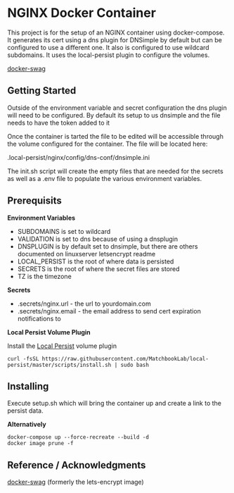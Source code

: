 # NGINX Docker Container
This project is for the setup of an NGINX container using docker-compose. It generates its cert using a dns plugin for DNSimple by default but can be configured to use a different one. It also is configured to use wildcard subdomains. It uses the local-persist plugin to configure the volumes.

[docker-swag](https://github.com/linuxserver/docker-swag)

## Getting Started
Outside of the environment variable and secret configuration the dns plugin will need to be configured. By default its setup to us dnsimple and the file needs to have the token added to it

Once the container is tarted the file to be edited will be accessible through the volume configured for the container. The file will be located here:

.local-persist/nginx/config/dns-conf/dnsimple.ini

The init.sh script will create the empty files that are needed for the secrets as well as a .env file to populate the various environment variables.

## Prerequisits
**Environment Variables**
- SUBDOMAINS is set to wildcard
- VALIDATION is set to dns because of using a dnsplugin
- DNSPLUGIN is by default set to dnsimple, but there are others documented on linuxserver letsencrypt readme
- LOCAL_PERSIST is the root of where data is persisted
- SECRETS is the root of where the secret files are stored
- TZ is the timezone

**Secrets**
- .secrets/nginx.url - the url to yourdomain.com
- .secrets/nginx.email - the email address to send cert expiration notifications to

**Local Persist Volume Plugin**

Install the [Local Persist](https://github.com/MatchbookLab/local-persist) volume plugin

```
curl -fsSL https://raw.githubusercontent.com/MatchbookLab/local-persist/master/scripts/install.sh | sudo bash
```

## Installing
Execute setup.sh which will bring the container up and create a link to the persist data.

**Alternatively**

```
docker-compose up --force-recreate --build -d
docker image prune -f
```

## Reference / Acknowledgments
[docker-swag](https://github.com/linuxserver/docker-swag) (formerly the lets-encrypt image)
